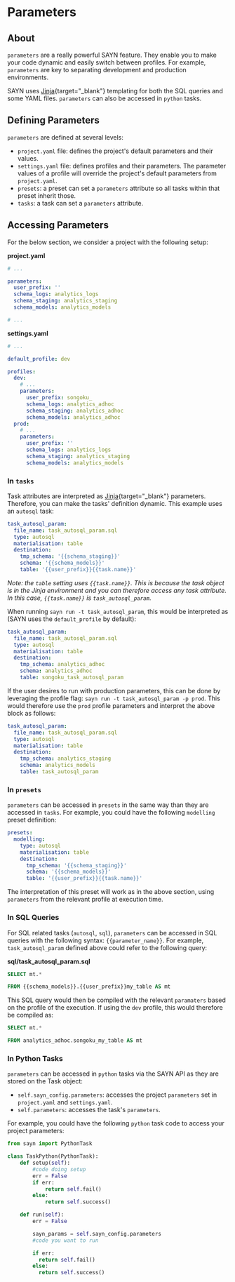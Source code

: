 # Parameters

## About

`parameters` are a really powerful SAYN feature. They enable you to make your code dynamic and easily switch between profiles. For example, `parameters` are key to separating development and production environments.

SAYN uses [Jinja](https://jinja.palletsprojects.com/){target="\_blank"} templating for both the SQL queries and some YAML files. `parameters` can also be accessed in `python` tasks.

## Defining Parameters

`parameters` are defined at several levels:

* `project.yaml` file: defines the project's default parameters and their values.
* `settings.yaml` file: defines profiles and their parameters. The parameter values of a profile will override the project's default parameters from `project.yaml`.
* `presets`: a preset can set a `parameters` attribute so all tasks within that preset inherit those.
* `tasks`: a task can set a `parameters` attribute.

## Accessing Parameters

For the below section, we consider a project with the following setup:

**project.yaml**

```yaml
# ...

parameters:
  user_prefix: ''
  schema_logs: analytics_logs
  schema_staging: analytics_staging
  schema_models: analytics_models

# ...
```

**settings.yaml**

```yaml
# ...

default_profile: dev

profiles:
  dev:
    # ...
    parameters:
      user_prefix: songoku_
      schema_logs: analytics_adhoc
      schema_staging: analytics_adhoc
      schema_models: analytics_adhoc
  prod:
    # ...
    parameters:
      user_prefix: ''
      schema_logs: analytics_logs
      schema_staging: analytics_staging
      schema_models: analytics_models
```

### In `tasks`

Task attributes are interpreted as [Jinja](https://jinja.palletsprojects.com/){target="\_blank"} parameters. Therefore, you can make the tasks' definition dynamic. This example uses an `autosql` task:

```yaml
task_autosql_param:
  file_name: task_autosql_param.sql
  type: autosql
  materialisation: table
  destination:
    tmp_schema: '{{schema_staging}}'
    schema: '{{schema_models}}'
    table: '{{user_prefix}}{{task.name}}'
```

*Note: the `table` setting uses `{{task.name}}`. This is because the task object is in the Jinja environment and you can therefore access any task attribute. In this case, `{{task.name}}` is `task_autosql_param`.*

When running `sayn run -t task_autosql_param`, this would be interpreted as (SAYN uses the `default_profile` by default):

```yaml
task_autosql_param:
  file_name: task_autosql_param.sql
  type: autosql
  materialisation: table
  destination:
    tmp_schema: analytics_adhoc
    schema: analytics_adhoc
    table: songoku_task_autosql_param
```

If the user desires to run with production parameters, this can be done by leveraging the profile flag: `sayn run -t task_autosql_param -p prod`. This would therefore use the `prod` profile parameters and interpret the above block as follows:

```yaml
task_autosql_param:
  file_name: task_autosql_param.sql
  type: autosql
  materialisation: table
  destination:
    tmp_schema: analytics_staging
    schema: analytics_models
    table: task_autosql_param
```

### In `presets`

`parameters` can be accessed in `presets` in the same way than they are accessed in `tasks`. For example, you could have the following `modelling` preset definition:

```yaml
presets:
  modelling:
    type: autosql
    materialisation: table
    destination:
      tmp_schema: '{{schema_staging}}'
      schema: '{{schema_models}}'
      table: '{{user_prefix}}{{task.name}}'
```

The interpretation of this preset will work as in the above section, using `parameters` from the relevant profile at execution time.

### In SQL Queries

For SQL related tasks (`autosql`, `sql`), `parameters` can be accessed in SQL queries with the following syntax: `{{parameter_name}}`. For example, `task_autosql_param` defined above could refer to the following query:

**sql/task_autosql_param.sql**

```sql
SELECT mt.*

FROM {{schema_models}}.{{user_prefix}}my_table AS mt
```

This SQL query would then be compiled with the relevant `paramaters` based on the profile of the execution. If using the `dev` profile, this would therefore be compiled as:

```sql
SELECT mt.*

FROM analytics_adhoc.songoku_my_table AS mt
```

### In Python Tasks

`parameters` can be accessed in `python` tasks via the SAYN API as they are stored on the Task object:

* `self.sayn_config.parameters`: accesses the project `parameters` set in `project.yaml` and `settings.yaml`.
* `self.parameters`: accesses the task's `parameters`.

For example, you could have the following `python` task code to access your project parameters:

```python
from sayn import PythonTask

class TaskPython(PythonTask):
    def setup(self):
        #code doing setup
        err = False
        if err:
            return self.fail()
        else:
            return self.success()

    def run(self):
        err = False

        sayn_params = self.sayn_config.parameters
        #code you want to run

        if err:
          return self.fail()
        else:
          return self.success()
```
